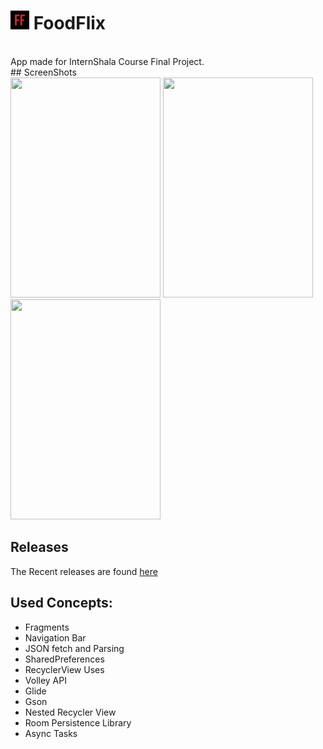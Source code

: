 # <img src="https://github.com/Sharkaboi/FoodFlix/blob/master/app/src/main/res/mipmap-ldpi/ic_launcher.png" width="30" height="30"/> FoodFlix<BR>   
<BR>
App made for InternShala Course Final Project. 
<BR>
## ScreenShots<BR>
<img src="https://i.imgur.com/30LhL7z.png" width="240" height="352" />  <img src="https://i.imgur.com/ZXTKmGL.png" width="240" height="352" />  <img src="https://i.imgur.com/0aGH4ME.png" width="240" height="352" /><BR>

## Releases <BR>
The Recent releases are found [here](https://github.com/Sharkaboi/FoodFlix/releases)

## Used Concepts:
* Fragments
* Navigation Bar
* JSON fetch and Parsing
* SharedPreferences
* RecyclerView Uses
* Volley API
* Glide
* Gson
* Nested Recycler View
* Room Persistence Library
* Async Tasks

